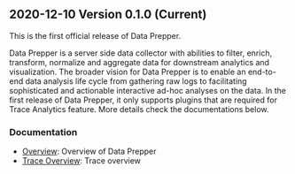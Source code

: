 ## 2020-12-10 Version 0.1.0 (Current)

This is the first official release of Data Prepper.

Data Prepper is a server side data collector with abilities to filter, enrich, transform, normalize and aggregate data for downstream analytics and visualization. The broader vision for Data Prepper is to enable an end-to-end data analysis life cycle from gathering raw logs to facilitating sophisticated and actionable interactive ad-hoc analyses on the data.
In the first release of Data Prepper, it only supports plugins that are required for Trace Analytics feature. More details check the documentations below.

### Documentation
* [Overview](https://github.com/opendistro-for-elasticsearch/Data-Prepper/blob/e51238b2cea55bba138466f146fc19622331e59c/docs/readme/overview.md): Overview of Data Prepper
* [Trace Overview](https://github.com/opendistro-for-elasticsearch/Data-Prepper/blob/e51238b2cea55bba138466f146fc19622331e59c/docs/readme/trace_overview.md): Trace overview